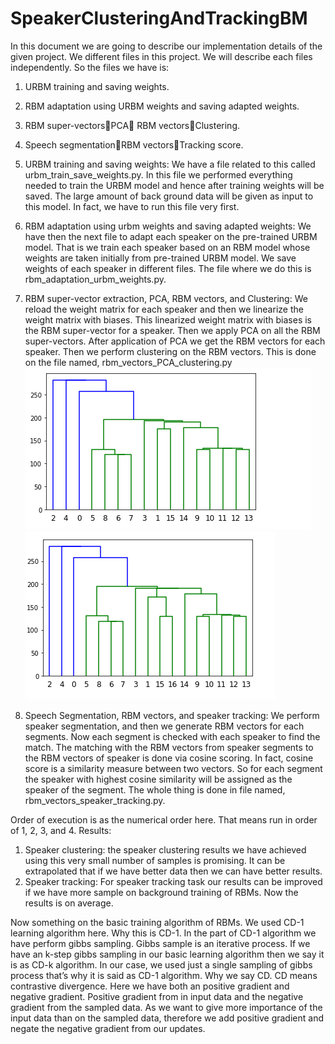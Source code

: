 # SpeakerClusteringAndTrackingBM
In this document we are going to describe our implementation details of the given project. We different files in this project. We will describe each files independently. So the files we have is:
1.	URBM training and saving weights.
2.	RBM adaptation using URBM weights and saving adapted weights.
3.	RBM super-vectorsPCA RBM vectorsClustering.
4.	Speech segmentationRBM vectorsTracking score.

1.	URBM training and saving weights:
We have a file related to this called urbm_train_save_weights.py. In this file we performed everything needed to train the URBM model and hence after training weights will be saved. The large amount of back ground data will be given as input to this model. In fact, we have to run this file very first. 
2.	RBM adaptation using urbm weights and saving adapted weights: 
We have then the next file to adapt each speaker on the pre-trained URBM model. That is we train each speaker based on an RBM model whose weights are taken initially from pre-trained URBM model. We save weights of each speaker in different files. The file where we do this is rbm_adaptation_urbm_weights.py. 
3.	RBM super-vector extraction, PCA, RBM vectors, and Clustering:
We reload the weight matrix for each speaker and then we linearize the weight matrix with biases. This linearized weight matrix with biases is the RBM super-vector for a speaker. Then we apply PCA on all the RBM super-vectors. After application of PCA we get the RBM vectors for each speaker. Then we perform clustering on the RBM vectors. This is done on the file named, rbm_vectors_PCA_clustering.py
![cluster1](https://github.com/UnimaginableDragon/SpeakerClusteringAndTrackingBM/blob/master/cluster_1.png)
![cluster1](https://github.com/UnimaginableDragon/SpeakerClusteringAndTrackingBM/blob/master/cluserter_2.png)
4.	Speech Segmentation, RBM vectors, and speaker tracking: 
We perform speaker segmentation, and then we generate RBM vectors for each segments. Now each segment is checked with each speaker to find the match. The matching with the RBM vectors from speaker segments to the RBM vectors of speaker is done via cosine scoring.  In fact, cosine score is a similarity measure between two vectors. So for each segment the speaker with highest cosine similarity will be assigned as the speaker of the segment. The whole thing is done in file named, rbm_vectors_speaker_tracking.py.

Order of execution is as the numerical order here. That means run in order of 1, 2, 3, and 4.
Results: 
1.	Speaker clustering: the speaker clustering results we have achieved using this very small number of samples is promising. It can be extrapolated that if we have better data then we can have better results.
2.	Speaker tracking: For speaker tracking task our results can be improved if we have more sample on background training of RBMs. Now the results is on average. 


Now something on the basic training algorithm of RBMs. We used CD-1 learning algorithm here. Why this is CD-1. In the part of CD-1 algorithm we have perform gibbs sampling. Gibbs sample is an iterative process. If we have an k-step gibbs sampling in our basic learning algorithm then we say it is as CD-k algorithm. In our case, we used just a single sampling of gibbs process that’s why it is said as CD-1 algorithm. Why we say CD. CD means contrastive divergence. Here we have both an positive gradient and negative gradient. Positive gradient from in input data and the negative gradient from the sampled data. As we want to give more importance of the input data than on the sampled data, therefore we add positive gradient and negate the negative gradient from our updates.



